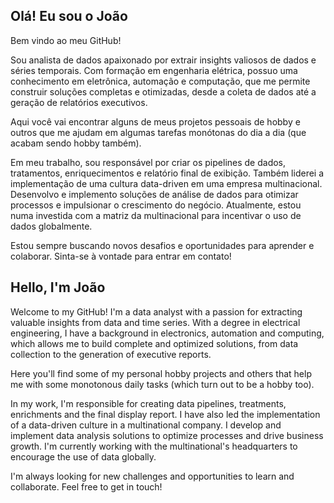 ## Olá! Eu sou o João

Bem vindo ao meu GitHub!

Sou analista de dados apaixonado por extrair insights valiosos de dados e séries temporais. Com formação em engenharia elétrica, possuo uma conhecimento em eletrônica, automação e computação, que me permite construir soluções completas e otimizadas, desde a coleta de dados até a geração de relatórios executivos.

Aqui você vai encontrar alguns de meus projetos pessoais de hobby e outros que me ajudam em algumas tarefas monótonas do dia a dia (que acabam sendo hobby também).

Em meu trabalho, sou responsável por criar os pipelines de dados, tratamentos, enriquecimentos e relatório final de exibição. Também liderei a implementação de uma cultura data-driven em uma empresa multinacional. Desenvolvo e implemento soluções de análise de dados para otimizar processos e impulsionar o crescimento do negócio. Atualmente, estou numa investida com a matriz da multinacional para incentivar o uso de dados globalmente.

Estou sempre buscando novos desafios e oportunidades para aprender e colaborar. Sinta-se à vontade para entrar em contato!


## Hello, I'm João

Welcome to my GitHub!
I'm a data analyst with a passion for extracting valuable insights from data and time series. With a degree in electrical engineering, I have a background in electronics, automation and computing, which allows me to build complete and optimized solutions, from data collection to the generation of executive reports.

Here you'll find some of my personal hobby projects and others that help me with some monotonous daily tasks (which turn out to be a hobby too).

In my work, I'm responsible for creating data pipelines, treatments, enrichments and the final display report. I have also led the implementation of a data-driven culture in a multinational company. I develop and implement data analysis solutions to optimize processes and drive business growth. I'm currently working with the multinational's headquarters to encourage the use of data globally.

I'm always looking for new challenges and opportunities to learn and collaborate. Feel free to get in touch!

